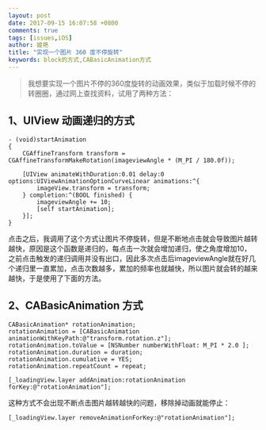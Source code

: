 ```yaml
---
layout: post
date: 2017-09-15 16:07:58 +0800
comments: true
tags: [issues,iOS]
author: 姬艳
title: "实现一个图片 360 度不停旋转"
keywords: block的方式,CABasicAnimation方式
---
```


> 我想要实现一个图片不停的360度旋转的动画效果，类似于加载时候不停的转圈圈，通过网上查找资料，试用了两种方法：

## 1、UIView 动画递归的方式

```objc
- (void)startAnimation  
{  
    CGAffineTransform transform = CGAffineTransformMakeRotation(imageviewAngle * (M_PI / 180.0f));  
      
    [UIView animateWithDuration:0.01 delay:0 options:UIViewAnimationOptionCurveLinear animations:^{  
        imageView.transform = transform;  
    } completion:^(BOOL finished) {  
        imageviewAngle += 10; 
        [self startAnimation];  
    }];  
} 
```

点击之后，我调用了这个方式让图片不停旋转，但是不断地点击就会导致图片越转越快，原因是这个函数是递归的，每点击一次就会增加递归，使之角度增加10，之前点击触发的递归调用并没有出口，因此多次点击后imageviewAngle就在好几个递归里一直累加，点击次数越多，累加的频率也就越快，所以图片就会转的越来越快，于是使用了下面的方法。

## 2、CABasicAnimation 方式

```objc
CABasicAnimation* rotationAnimation;  
rotationAnimation = [CABasicAnimation animationWithKeyPath:@"transform.rotation.z"];  
rotationAnimation.toValue = [NSNumber numberWithFloat: M_PI * 2.0 ];  
rotationAnimation.duration = duration;  
rotationAnimation.cumulative = YES;  
rotationAnimation.repeatCount = repeat;  
  
[_loadingView.layer addAnimation:rotationAnimation forKey:@"rotationAnimation"]; 
```

这种方式不会出现不断点击图片越转越快的问题，移除掉动画就能停止：

```
[_loadingView.layer removeAnimationForKey:@"rotationAnimation"];
```